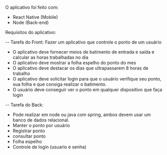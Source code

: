 O aplicativo foi feito com: 
- React Native (Mobile)
- Node (Back-end)

Requisitos do aplicativo: 

-- Tarefa do Front: Fazer um aplicativo que controle o ponto de um usuário
* O aplicativo deve fornecer meios de batimento de entrada e saída e calcular as horas trabalhadas no dia
* O aplicativo deve mostrar a folha espelho do ponto do mes
* O aplicativo deve destacar os dias que ultrapassarem 8 horas de trabalho
* O aplicativo deve solicitar login para que o usuário verifique seu ponto, sua folha e que consiga realizar o batimento.
* O usuário deve conseguir ver o ponto em qualquer dispositivo que faça login
 
-- Tarefa do Back: 
* Pode realizar em node ou java com spring, ambos devem usar um banco de dados relacional.
* Manter o ponto por usuário
* Registrar ponto
* consultar ponto
* Folha espelho
* Controle de login (usuario e senha)
